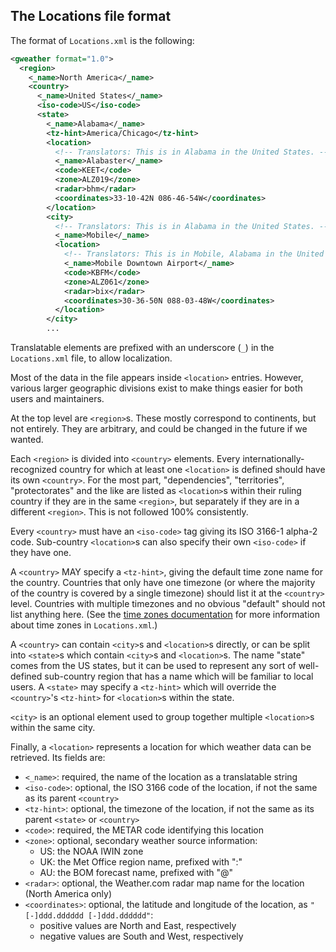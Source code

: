 ## The Locations file format

The format of `Locations.xml` is the following:

```xml
<gweather format="1.0">
  <region>
    <_name>North America</_name>
    <country>
      <_name>United States</_name>
      <iso-code>US</iso-code>
      <state>
        <_name>Alabama</_name>
        <tz-hint>America/Chicago</tz-hint>
        <location>
          <!-- Translators: This is in Alabama in the United States. -->
          <_name>Alabaster</_name>
          <code>KEET</code>
          <zone>ALZ019</zone>
          <radar>bhm</radar>
          <coordinates>33-10-42N 086-46-54W</coordinates>
        </location>
        <city>
          <!-- Translators: This is in Alabama in the United States. -->
          <_name>Mobile</_name>
          <location>
            <!-- Translators: This is in Mobile, Alabama in the United States. -->
            <_name>Mobile Downtown Airport</_name>
            <code>KBFM</code>
            <zone>ALZ061</zone>
            <radar>bix</radar>
            <coordinates>30-36-50N 088-03-48W</coordinates>
          </location>
        </city>
        ...
```

Translatable elements are prefixed with an underscore (`_`) in the
`Locations.xml` file, to allow localization.

Most of the data in the file appears inside `<location>` entries.
However, various larger geographic divisions exist to make things
easier for both users and maintainers.

At the top level are `<region>`s. These mostly correspond to continents,
but not entirely. They are arbitrary, and could be changed in the
future if we wanted.

Each `<region>` is divided into `<country>` elements. Every internationally-
recognized country for which at least one `<location>` is defined should
have its own `<country>`. For the most part, "dependencies",
"territories", "protectorates" and the like are listed as `<location>`s
within their ruling country if they are in the same `<region>`, but
separately if they are in a different `<region>`. This is not followed
100% consistently.

Every `<country>` must have an `<iso-code>` tag giving its ISO 3166-1
alpha-2 code. Sub-country `<location>`s can also specify their own
`<iso-code>` if they have one.

A `<country>` MAY specify a `<tz-hint>`, giving the default time zone name
for the country. Countries that only have one timezone (or where the
majority of the country is covered by a single timezone) should list it at
the `<country>` level. Countries with multiple timezones and no obvious
"default" should not list anything here. (See the [time zones
documentation](./time-zones.md) for more information about time zones in
`Locations.xml`.)

A `<country>` can contain `<city>`s and `<location>`s directly, or can be
split into `<state>`s which contain `<city>`s and `<location>`s. The name
"state" comes from the US states, but it can be used to represent any
sort of well-defined sub-country region that has a name which will be
familiar to local users. A `<state>` may specify a `<tz-hint>` which will
override the `<country>`'s `<tz-hint>` for `<location>`s within the state.

`<city>` is an optional element used to group together multiple
`<location>`s within the same city.

Finally, a `<location>` represents a location for which weather data can
be retrieved. Its fields are:

- `<_name>`: required, the name of the location as a translatable string
- `<iso-code>`: optional, the ISO 3166 code of the location, if not the same
  as its parent `<country>`
- `<tz-hint>`: optional, the timezone of the location, if not the same as
  its parent `<state>` or `<country>`
- `<code>`: required, the METAR code identifying this location
- `<zone>`: optional, secondary weather source information:
  - US: the NOAA IWIN zone
  - UK: the Met Office region name, prefixed with ":"
  - AU: the BOM forecast name, prefixed with "@"
- `<radar>`: optional, the Weather.com radar map name for the location
  (North America only)
- `<coordinates>`: optional, the latitude and longitude of the location, as
  `"[-]ddd.dddddd [-]ddd.dddddd"`:
  - positive values are North and East, respectively
  - negative values are South and West, respectively
